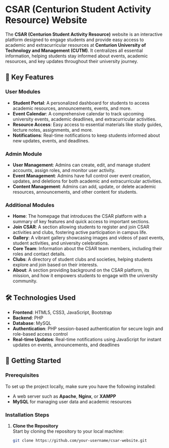 # CSAR (Centurion Student Activity Resource) Website

The **CSAR (Centurion Student Activity Resource)** website is an interactive platform designed to engage students and provide easy access to academic and extracurricular resources at **Centurion University of Technology and Management (CUTM)**. It centralizes all essential information, helping students stay informed about events, academic resources, and key updates throughout their university journey.

## 🌟 Key Features

### **User Modules**
- **Student Portal**: A personalized dashboard for students to access academic resources, announcements, events, and more.
- **Event Calendar**: A comprehensive calendar to track upcoming university events, academic deadlines, and extracurricular activities.
- **Resource Access**: Easy access to essential materials like study guides, lecture notes, assignments, and more.
- **Notifications**: Real-time notifications to keep students informed about new updates, events, and deadlines.

### **Admin Module**
- **User Management**: Admins can create, edit, and manage student accounts, assign roles, and monitor user activity.
- **Event Management**: Admins have full control over event creation, updates, and deletions for both academic and extracurricular activities.
- **Content Management**: Admins can add, update, or delete academic resources, announcements, and other content for students.

### **Additional Modules**
- **Home**: The homepage that introduces the CSAR platform with a summary of key features and quick access to important sections.
- **Join CSAR**: A section allowing students to register and join CSAR activities and clubs, fostering active participation in campus life.
- **Gallery**: A vibrant gallery showcasing images and videos of past events, student activities, and university celebrations.
- **Core Team**: Information about the CSAR team members, including their roles and contact details.
- **Clubs**: A directory of student clubs and societies, helping students explore and join based on their interests.
- **About**: A section providing background on the CSAR platform, its mission, and how it empowers students to engage with the university community.

## 🛠️ Technologies Used
- **Frontend**: HTML5, CSS3, JavaScript, Bootstrap  
- **Backend**: PHP  
- **Database**: MySQL  
- **Authentication**: PHP session-based authentication for secure login and role-based access control  
- **Real-time Updates**: Real-time notifications using JavaScript for instant updates on events, announcements, and deadlines

## 🚀 Getting Started

### Prerequisites
To set up the project locally, make sure you have the following installed:
- A web server such as **Apache**, **Nginx**, or **XAMPP**
- **MySQL** for managing user data and academic resources

### Installation Steps

1. **Clone the Repository**  
   Start by cloning the repository to your local machine:
   ```bash
   git clone https://github.com/your-username/csar-website.git
